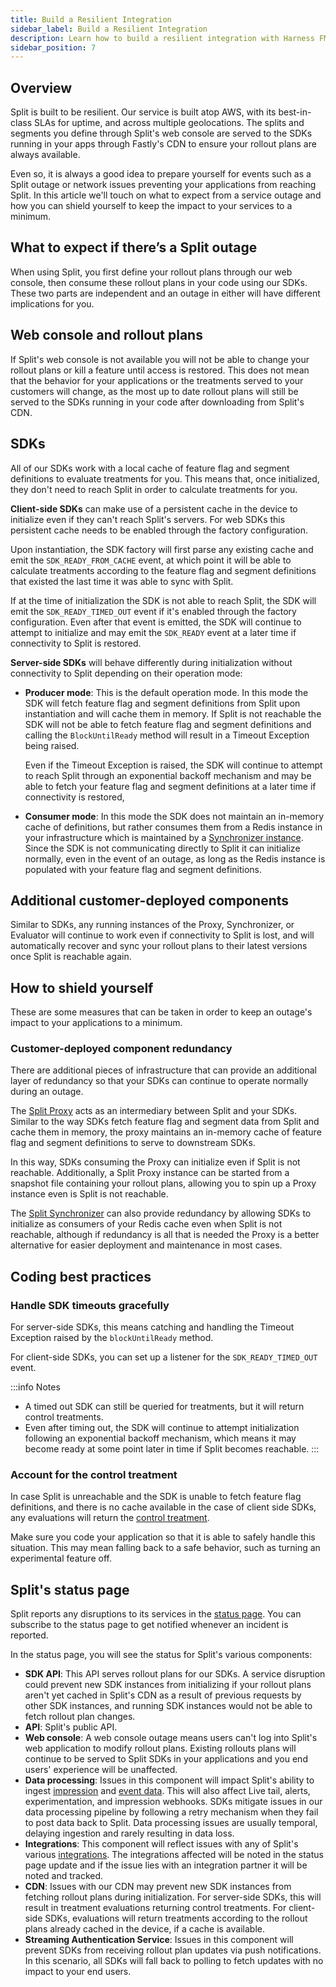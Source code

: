 ```yaml
---
title: Build a Resilient Integration
sidebar_label: Build a Resilient Integration
description: Learn how to build a resilient integration with Harness FME.
sidebar_position: 7
---
```


## Overview

Split is built to be resilient. Our service is built atop AWS, with its best-in-class SLAs for uptime, and across multiple geolocations. The splits and segments you define through Split's web console are served to the SDKs running in your apps through Fastly's CDN to ensure your rollout plans are always available.

Even so, it is always a good idea to prepare yourself for events such as a Split outage or network issues preventing your applications from reaching Split. In this article we'll touch on what to expect from a service outage and how you can shield yourself to keep the impact to your services to a minimum.

## What to expect if there’s a Split outage

When using Split, you first define your rollout plans through our web console, then consume these rollout plans in your code using our SDKs. These two parts are independent and an outage in either will have different implications for you.

## Web console and rollout plans

If Split's web console is not available you will not be able to change your rollout plans or kill a feature until access is restored. This does not mean that the behavior for your applications or the treatments served to your customers will change, as the most up to date rollout plans will still be served to the SDKs running in your code after downloading from Split's CDN.

## SDKs

All of our SDKs work with a local cache of feature flag and segment definitions to evaluate treatments for you. This means that, once initialized, they don't need to reach Split in order to calculate treatments for you.

**Client-side SDKs** can make use of a persistent cache in the device to initialize even if they can't reach Split's servers. For web SDKs this persistent cache needs to be enabled through the factory configuration. 

Upon instantiation, the SDK factory will first parse any existing cache and emit the `SDK_READY_FROM_CACHE` event, at which point it will be able to calculate treatments according to the feature flag and segment definitions that existed the last time it was able to sync with Split. 

If at the time of initialization the SDK is not able to reach Split, the SDK will emit the `SDK_READY_TIMED_OUT` event if it's enabled through the factory configuration. Even after that event is emitted, the SDK will continue to attempt to initialize and may emit the `SDK_READY` event at a later time if connectivity to Split is restored.

**Server-side SDKs** will behave differently during initialization without connectivity to Split depending on their operation mode:

* **Producer mode**: This is the default operation mode. In this mode the SDK will fetch feature flag and segment definitions from Split upon instantiation and will cache them in memory. If Split is not reachable the SDK will not be able to fetch feature flag and segment definitions and calling the `BlockUntilReady` method will result in a Timeout Exception being raised. 

  Even if the Timeout Exception is raised, the SDK will continue to attempt to reach Split through an exponential backoff mechanism and may be able to fetch your feature flag and segment definitions at a later time if connectivity is restored,

* **Consumer mode**: In this mode the SDK does not maintain an in-memory cache of definitions, but rather consumes them from a Redis instance in your infrastructure which is maintained by a [Synchronizer instance](/docs/feature-management-experimentation/sdks-and-infrastructure/optional-infra/split-synchronizer). Since the SDK is not communicating directly to Split it can initialize normally, even in the event of an outage, as long as the Redis instance is populated with your feature flag and segment definitions.

## Additional customer-deployed components

Similar to SDKs, any running instances of the Proxy, Synchronizer, or Evaluator will continue to work even if connectivity to Split is lost, and will automatically recover and sync your rollout plans to their latest versions once Split is reachable again.

## How to shield yourself

These are some measures that can be taken in order to keep an outage's impact to your applications to a minimum.

### Customer-deployed component redundancy

There are additional pieces of infrastructure that can provide an additional layer of redundancy so that your SDKs can continue to operate normally during an outage.

The [Split Proxy](/docs/feature-management-experimentation/sdks-and-infrastructure/optional-infra/split-proxy) acts as an intermediary between Split and your SDKs. Similar to the way SDKs fetch feature flag and segment data from Split and cache them in memory, the proxy maintains an in-memory cache of feature flag and segment definitions to serve to downstream SDKs. 

In this way, SDKs consuming the Proxy can initialize even if Split is not reachable. Additionally, a Split Proxy instance can be started from a snapshot file containing your rollout plans, allowing you to spin up a Proxy instance even is Split is not reachable.

The [Split Synchronizer](/docs/feature-management-experimentation/sdks-and-infrastructure/optional-infra/split-synchronizer) can also provide redundancy by allowing SDKs to initialize as consumers of your Redis cache even when Split is not reachable, although if redundancy is all that is needed the Proxy is a better alternative for easier deployment and maintenance in most cases.

## Coding best practices

### Handle SDK timeouts gracefully

For server-side SDKs, this means catching and handling the Timeout Exception raised by the `blockUntilReady` method.

For client-side SDKs, you can set up a listener for the `SDK_READY_TIMED_OUT` event.

:::info Notes
* A timed out SDK can still be queried for treatments, but it will return control treatments.
* Even after timing out, the SDK will continue to attempt initialization following an exponential backoff mechanism, which means it may become ready at some point later in time if Split becomes reachable.
:::

### Account for the control treatment

In case Split is unreachable and the SDK is unable to fetch feature flag definitions‚ and there is no cache available in the case of client side SDKs‚ any evaluations will return the [control treatment](/docs/feature-management-experimentation/feature-management/control-treatment). 

Make sure you code your application so that it is able to safely handle this situation. This may mean falling back to a safe behavior, such as turning an experimental feature off.

## Split's status page

Split reports any disruptions to its services in the [status page](https://status.split.io/). You can subscribe to the status page to get notified whenever an incident is reported. 

In the status page, you will see the status for Split's various components:

* **SDK API**: This API serves rollout plans for our SDKs. A service disruption could prevent new SDK instances from initializing if your rollout plans aren't yet cached in Split's CDN as a result of previous requests by other SDK instances, and running SDK instances would not be able to fetch rollout plan changes.
* **API**: Split's public API.
* **Web console**: A web console outage means users can't log into Split's web application to modify rollout plans. Existing rollouts plans will continue to be served to Split SDKs in your applications and you end users' experience will be unaffected.
* **Data processing**: Issues in this component will impact Split's ability to ingest [impression](/docs/feature-management-experimentation/feature-management/impressions) and [event data](/docs/feature-management-experimentation/release-monitoring/events/). This will also affect Live tail, alerts, experimentation, and impression webhooks. SDKs mitigate issues in our data processing pipeline by following a retry mechanism when they fail to post data back to Split. Data processing issues are usually temporal, delaying ingestion and rarely resulting in data loss. 
* **Integrations**: This component will reflect issues with any of Split's various [integrations](/docs/feature-management-experimentation/integrations). The integrations affected will be noted in the status page update and if the issue lies with an integration partner it will be noted and tracked.
* **CDN**: Issues with our CDN may prevent new SDK instances from fetching rollout plans during initialization. For server-side SDKs, this will result in treatment evaluations returning control treatments. For client-side SDKs, evaluations will return treatments according to the rollout plans already cached in the device, if a cache is available.
* **Streaming Authentication Service**: Issues in this component will prevent SDKs from receiving rollout plan updates via push notifications. In this scenario, all SDKs will fall back to polling to fetch updates with no impact to your end users.